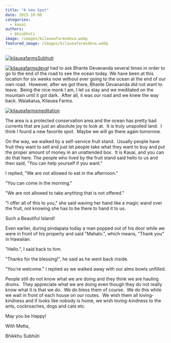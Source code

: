 ```yaml
---
title: "A new Spot"
date: 2015-10-06
categories: 
  - kauai
authors: 
  - bksubhuti
image: /images/kilaueafarmsdeva.webp
featured_image: /images/kilaueafarmsdeva.webp
---
```


[![kilaueafarmsSubhuti](/images/kilaueafarmsSubhuti.webp)](/images/2015/10/kilaueafarmsSubhuti.webp)

[![kilaueafarmsdeva](/images/kilaueafarmsdeva.webp)](/images/2015/10/kilaueafarmsdeva.webp)I had to ask Bhante Devananda several times in order to go to the end of the road to see the ocean today. We have been at this location for six weeks now without ever going to the ocean at the end of our own road.  However, after we got there, Bhante Devananda did not want to leave.  Being the nice monk I am, I let us stay and we meditated on the mountain until it got dark.  After all, it was our road and we knew the way back. Waiakalua, Kilauea Farms.

[![kilaueafarmsmeditation](/images/kilaueafarmsmeditation.webp)](/images/2015/10/kilaueafarmsmeditation.webp)

The area is a protected conservation area and the ocean has pretty bad currents that are just an absolute joy to look at.  It is truly unspoiled land.  I think I found a new favorite spot.  Maybe we will go there again tomorrow.

On the way, we walked by a self-service fruit stand.  Usually people have fruit they want to sell and just let people take what they want to buy and put the proper amount of money in an unattended box.  It is Kauai, and you can do that here. The people who lived by the fruit stand said hello to us and then said, "You can help yourself if you want."

I replied, "We are not allowed to eat in the afternoon."

"You can come in the morning."

"We are not allowed to take anything that is not offered."

"I offer all of this to you," she said waving her hand like a magic wand over the fruit, not knowing she has to be there to hand it to us.

Such a Beautiful Island!

Even earlier, during pindapata today a man popped out of his door while we were in front of his property and said "Mahalo.", which means, "Thank you" in Hawaiian.

"Hello.", I said back to him.

"Thanks for the blessing!", he said as he went back inside.

"You're welcome." I replied as we walked away with our alms bowls unfilled.

People still do not know what we are doing and they think we are hauling drums.  They appreciate what we are doing even though they do not really know what it is that we do.  We do bless them of course.  We do this while we wait in front of each house on our routes.  We wish them all loving-kindness and if looks like nobody is home, we wish loving-kindness to the ants, cockroaches, dogs and cats etc.

May you be Happy!

With Metta,

Bhikkhu Subhūti